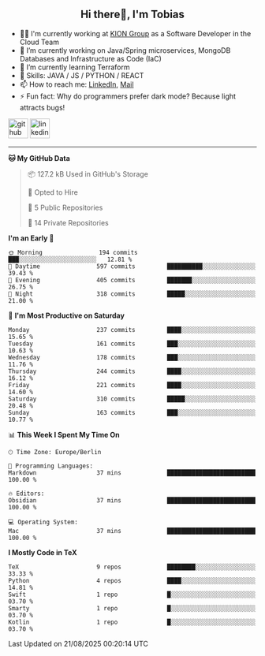 <h2 align="center">Hi there👋, I'm Tobias</h2>

- 🧑‍💼 I'm currently working at [KION Group](https://www.kiongroup.com/) as a Software Developer in the Cloud Team
- 🔭 I’m currently working on Java/Spring microservices, MongoDB Databases and Infrastructure as Code (IaC)
- 🌱 I’m currently learning Terraform
- 💪 Skills: JAVA / JS / PYTHON / REACT
- 📫 How to reach me: [LinkedIn](https://www.linkedin.com/in/tgoetz), [Mail](mailto:mail@tobiasgoetz.com) 
- ⚡ Fun fact: Why do programmers prefer dark mode? Because light attracts bugs!

[<img src='https://cdn.jsdelivr.net/npm/simple-icons@3.0.1/icons/github.svg' alt='github' height='40'>](https://github.com/TobiasGoetz)  [<img src='https://cdn.jsdelivr.net/npm/simple-icons@3.0.1/icons/linkedin.svg' alt='linkedin' height='40'>](https://www.linkedin.com/in/tgoetz/)  

---

<!--START_SECTION:waka-->
**🐱 My GitHub Data** 

> 📦 127.2 kB Used in GitHub's Storage 
 > 
> 💼 Opted to Hire
 > 
> 📜 5 Public Repositories 
 > 
> 🔑 14 Private Repositories 
 > 
**I'm an Early 🐤** 

```text
🌞 Morning                194 commits         ███░░░░░░░░░░░░░░░░░░░░░░   12.81 % 
🌆 Daytime                597 commits         ██████████░░░░░░░░░░░░░░░   39.43 % 
🌃 Evening                405 commits         ███████░░░░░░░░░░░░░░░░░░   26.75 % 
🌙 Night                  318 commits         █████░░░░░░░░░░░░░░░░░░░░   21.00 % 
```
📅 **I'm Most Productive on Saturday** 

```text
Monday                   237 commits         ████░░░░░░░░░░░░░░░░░░░░░   15.65 % 
Tuesday                  161 commits         ███░░░░░░░░░░░░░░░░░░░░░░   10.63 % 
Wednesday                178 commits         ███░░░░░░░░░░░░░░░░░░░░░░   11.76 % 
Thursday                 244 commits         ████░░░░░░░░░░░░░░░░░░░░░   16.12 % 
Friday                   221 commits         ████░░░░░░░░░░░░░░░░░░░░░   14.60 % 
Saturday                 310 commits         █████░░░░░░░░░░░░░░░░░░░░   20.48 % 
Sunday                   163 commits         ███░░░░░░░░░░░░░░░░░░░░░░   10.77 % 
```


📊 **This Week I Spent My Time On** 

```text
🕑︎ Time Zone: Europe/Berlin

💬 Programming Languages: 
Markdown                 37 mins             █████████████████████████   100.00 % 

🔥 Editors: 
Obsidian                 37 mins             █████████████████████████   100.00 % 

💻 Operating System: 
Mac                      37 mins             █████████████████████████   100.00 % 
```

**I Mostly Code in TeX** 

```text
TeX                      9 repos             ████████░░░░░░░░░░░░░░░░░   33.33 % 
Python                   4 repos             ████░░░░░░░░░░░░░░░░░░░░░   14.81 % 
Swift                    1 repo              █░░░░░░░░░░░░░░░░░░░░░░░░   03.70 % 
Smarty                   1 repo              █░░░░░░░░░░░░░░░░░░░░░░░░   03.70 % 
Kotlin                   1 repo              █░░░░░░░░░░░░░░░░░░░░░░░░   03.70 % 
```




 Last Updated on 21/08/2025 00:20:14 UTC
<!--END_SECTION:waka-->
